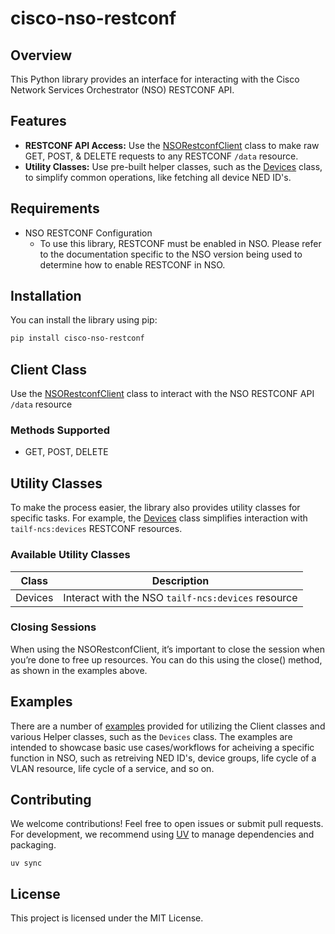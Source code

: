 # cisco-nso-restconf

## Overview

This Python library provides an interface for interacting with the Cisco Network Services Orchestrator (NSO) RESTCONF API.

## Features

* **RESTCONF API Access:** Use the [NSORestconfClient](cisco_nso_restconf/client.py) class to make raw GET, POST, & DELETE requests to any RESTCONF ```/data``` resource.
* **Utility Classes:** Use pre-built helper classes, such as the [Devices](cisco_nso_restconf/devices.py) class, to simplify common operations, like fetching all device NED ID's.

## Requirements

* NSO RESTCONF Configuration
  * To use this library, RESTCONF must be enabled in NSO. Please refer to the documentation specific to the NSO version being used to determine how to enable RESTCONF in NSO.

## Installation

You can install the library using pip:

```bash
pip install cisco-nso-restconf
```

## Client Class

Use the [NSORestconfClient](cisco_nso_restconf/client.py) class to interact with the NSO RESTCONF API ```/data``` resource

### Methods Supported

* GET, POST, DELETE

## Utility Classes

To make the process easier, the library also provides utility classes for specific tasks. For example, the [Devices](cisco_nso_restconf/devices.py) class simplifies interaction with ```tailf-ncs:devices``` RESTCONF resources.

### Available Utility Classes

| Class   | Description                                            |
|---------|--------------------------------------------------------|
| Devices | Interact with the NSO ```tailf-ncs:devices``` resource |

### Closing Sessions

When using the NSORestconfClient, it’s important to close the session when you’re done to free up resources. You can do this using the close() method, as shown in the examples above.

## Examples

There are a number of [examples](examples) provided for utilizing the Client classes and various Helper classes, such as the ```Devices``` class. The examples are intended to showcase basic use cases/workflows for acheiving a specific function in NSO, such as retreiving NED ID's, device groups, life cycle of a VLAN resource, life cycle of a service, and so on.

## Contributing

We welcome contributions! Feel free to open issues or submit pull requests. For development, we recommend using [UV](https://docs.astral.sh/uv/) to manage dependencies and packaging.

```shell
uv sync
```

## License

This project is licensed under the MIT License.
